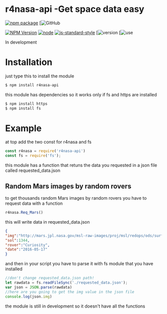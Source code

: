 

# r4nasa-api -Get space data easy

[![npm package](https://nodei.co/npm/r4nasa-api.png?downloads=true&downloadRank=true&stars=true)](https://nodei.co/npm/r4nasa-api/)
[![GitHub](https://img.shields.io/github/stars/R4yGM/r4nasa-api.svg?style=social)

[![NPM Version](https://img.shields.io/npm/v/r4nasa-api.svg?style=flat-square)](https://www.npmjs.com/package/r4nasa-api)
[![node](https://img.shields.io/node/v/telegraf.svg?style=flat-square)](https://www.npmjs.com/package/r4nasa-api)
[![js-standard-style](https://img.shields.io/badge/code%20style-standard-brightgreen.svg?style=flat-square)](http://standardjs.com/)
[![version](https://img.shields.io/badge/r4nasa--api-v1.0.4-blue.svg)
[![use](https://img.shields.io/badge/dependencies-https-important.svg)


In development 

# Installation
just type this to install the module
```bash
$ npm install r4nasa-api
```
this module has dependencies so it works only if fs and https are installed
```bash
$ npm install https
$ npm install fs
```
# Example
at top add the two const for r4nasa and fs
```JavaScript
const r4nasa = require('r4nasa-api')
const fs = require('fs');
```
this module has a function that retuns the data you requested in a json file called requested_data.json

## Random Mars images by random rovers
  to get thousands random Mars images by random rovers you have to request data with a function
  ```JavaScript
r4nasa.Req_Mars()
```
this will write data in requested_data.json
  ```Json
{
"img":"http://mars.jpl.nasa.gov/msl-raw-images/proj/msl/redops/ods/surface/sol/01344/opgs/edr/fcam/FRB_516810721EDR_F0541238FHAZ00304M_.JPG",
"sol":1344,
"rover":"Curiosity",
"date":"2016-05-17"
}
```
and then in your script you have to parse it with fs module that you have installed


  ```JavaScript
  //don't change requested_data.json path!
let rawdata = fs.readFileSync('./requested_data.json');  
var json = JSON.parse(rawdata)
//here are you going to get the img value in the json file 
console.log(json.img)
```
the module is still in development so it doesn't have all the functions


